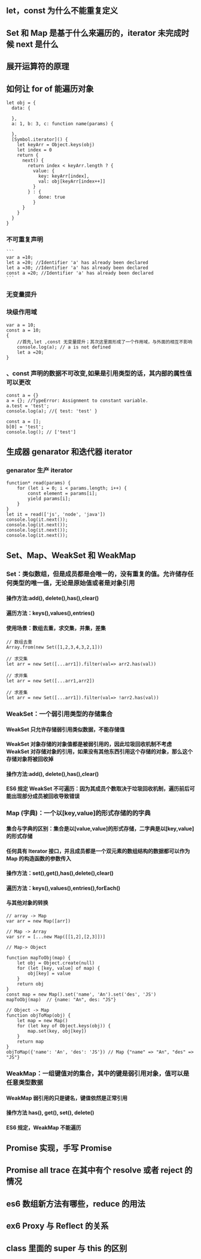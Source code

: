 ## let，const 为什么不能重复定义

## Set 和 Map 是基于什么来遍历的，iterator 未完成时候 next 是什么

## 展开运算符的原理

## 如何让 for of 能遍历对象

```
let obj = {
  data: {

  },
  a: 1, b: 3, c: function name(params) {

  },
  [Symbol.iterator]() {
    let keyArr = Object.keys(obj)
    let index = 0
    return {
      next() {
        return index < keyArr.length ? {
          value: {
            key: keyArr[index],
            val: obj[keyArr[index++]]
          }
        } : {
            done: true
          }
      }
    }
  }
}

```

### 不可重复声明

    ```
    var a =10;
    let a =20; //Identifier 'a' has already been declared
    let a =30; //Identifier 'a' has already been declared
    const a =20; //Identifier 'a' has already been declared
    ```

### 无变量提升

### 块级作用域

```
var a = 10;
const a = 10;
{
    //首先,let ,const 无变量提升；其次这里面形成了一个作用域，与外面的相互不影响
    console.log(a); // a is not defined
    let a =20;
}
```

### 、const 声明的数据不可改变,如果是引用类型的话，其内部的属性值可以更改

```
const a = {}
a = {}; //TypeError: Assignment to constant variable.
a.test = 'test';
console.log(a); //{ test: 'test' }

const a = [];
b[0] = 'test';
console.log(); // ['test']
```

## 生成器 genarator 和迭代器 iterator

### genarator 生产 iterator

```
function* read(params) {
    for (let i = 0; i < params.length; i++) {
        const element = params[i];
        yield params[i];
    }
}
let it = read(['js', 'node', 'java'])
console.log(it.next());
console.log(it.next());
console.log(it.next());
console.log(it.next());
```

## Set、Map、WeakSet 和 WeakMap

### Set：类似数组，但是成员都是会唯一的，没有重复的值。允许储存任何类型的唯一值，无论是原始值或者是对象引用

#### 操作方法:add(), delete(),has(),clear()

#### 遍历方法：keys(),values(),entries()

#### 使用场景：数组去重，求交集，并集，差集

```
// 数组去重
Array.from(new Set([1,2,3,4,3,2,1]))

// 求交集
let arr = new Set([...arr1]).filter(val=> arr2.has(val))

// 求并集
let arr = new Set([...arr1,arr2])

// 求差集
let arr = new Set([...arr1]).filter(val=> !arr2.has(val))

```

### WeakSet：一个弱引用类型的存储集合

#### WeakSet 只允许存储弱引用类似数据，不能存储值

#### WeakSet 对象存储的对象值都是被弱引用的，因此垃圾回收机制不考虑 WeakSet 对存储对象的引用，如果没有其他东西引用这个存储的对象，那么这个存储对象将被回收掉

#### 操作方法:add(), delete(),has(),clear()

#### ES6 规定 WeakSet 不可遍历：因为其成员个数取决于垃圾回收机制，遍历前后可能出现部分成员被回收导致错误

### Map (字典)：一个以[key,value]的形式存储的的字典

#### 集合与字典的区别：集合是以[value,value]的形式存储，二字典是以[key,value]的形式存储

#### 任何具有 Iterator 接口，并且成员都是一个双元素的数组结构的数据都可以作为 Map 的构造函数的参数传入

#### 操作方法：set(),get(),has(),delete(),clear()

#### 遍历方法：keys(),values(),entries(),forEach()

#### 与其他对象的转换

```
// array -> Map
var arr = new Map([arr])

// Map -> Array
var srr = [...new Map([[1,2],[2,3]])]

// Map-> Object

function mapToObj(map) {
    let obj = Object.create(null)
    for (let [key, value] of map) {
        obj[key] = value
    }
    return obj
}
const map = new Map().set('name', 'An').set('des', 'JS')
mapToObj(map)  // {name: "An", des: "JS"}

// Object -> Map
function objToMap(obj) {
    let map = new Map()
    for (let key of Object.keys(obj)) {
        map.set(key, obj[key])
    }
    return map
}
objToMap({'name': 'An', 'des': 'JS'}) // Map {"name" => "An", "des" => "JS"}
```

### WeakMap：一组键值对的集合，其中的键是弱引用对象，值可以是任意类型数据

#### WeakMap 弱引用的只是键名，键值依然是正常引用

#### 操作方法 has(), get(), set(), delete()

#### ES6 规定，WeakMap 不能遍历

## Promise 实现，手写 Promise

## Promise all trace 在其中有个 resolve 或者 reject 的情况

## es6 数组新方法有哪些，reduce 的用法

## ex6 Proxy 与 Reflect 的关系

## class 里面的 super 与 this 的区别
